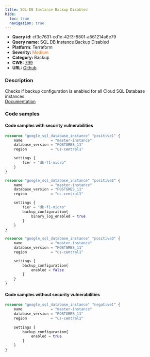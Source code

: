 ```yaml
---
title: SQL DB Instance Backup Disabled
hide:
  toc: true
  navigation: true
---
```


<style>
  .highlight .hll {
    background-color: #ff171742;
  }
  .md-content {
    max-width: 1100px;
    margin: 0 auto;
  }
</style>

-   **Query id:** cf3c7631-cd1e-42f3-8801-a561214a6e79
-   **Query name:** SQL DB Instance Backup Disabled
-   **Platform:** Terraform
-   **Severity:** <span style="color:#ff7213">Medium</span>
-   **Category:** Backup
-   **CWE:** <a href="https://cwe.mitre.org/data/definitions/799.html" onclick="newWindowOpenerSafe(event, 'https://cwe.mitre.org/data/definitions/799.html')">799</a>
-   **URL:** [Github](https://github.com/Checkmarx/kics/tree/master/assets/queries/terraform/gcp/sql_db_instance_backup_disabled)

### Description
Checks if backup configuration is enabled for all Cloud SQL Database instances<br>
[Documentation](https://registry.terraform.io/providers/hashicorp/google/latest/docs/resources/sql_database_instance)

### Code samples
#### Code samples with security vulnerabilities
```tf title="Positive test num. 1 - tf file" hl_lines="18 6 31"
resource "google_sql_database_instance" "positive1" {
    name             = "master-instance"
    database_version = "POSTGRES_11"
    region           = "us-central1"

    settings {
        tier = "db-f1-micro"
    }
}

resource "google_sql_database_instance" "positive2" {
    name             = "master-instance"
    database_version = "POSTGRES_11"
    region           = "us-central1"

    settings {
        tier = "db-f1-micro"
        backup_configuration{
            binary_log_enabled = true
        }
    }
}

resource "google_sql_database_instance" "positive3" {
    name             = "master-instance"
    database_version = "POSTGRES_11"
    region           = "us-central1"

    settings {
        backup_configuration{
            enabled = false
        }
    }
}


```


#### Code samples without security vulnerabilities
```tf title="Negative test num. 1 - tf file"
resource "google_sql_database_instance" "negative1" {
    name             = "master-instance"
    database_version = "POSTGRES_11"
    region           = "us-central1"
 
    settings {
        backup_configuration{
            enabled = true
        }
    }
}

```
